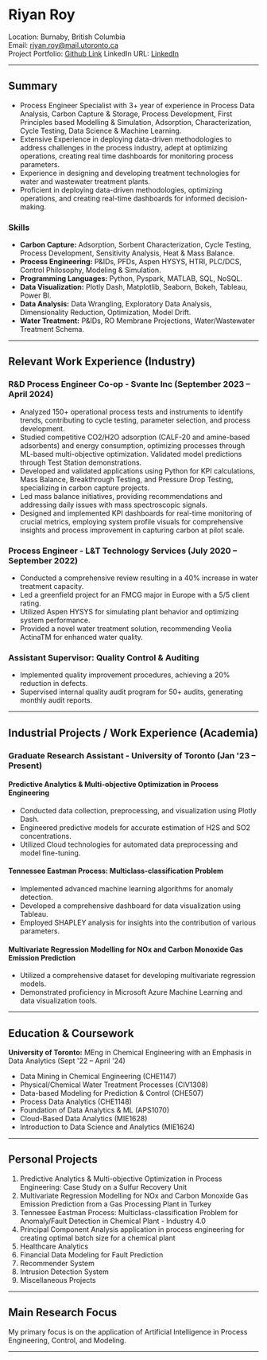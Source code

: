 # Riyan Roy

Location: Burnaby, British Columbia  
Email: riyan.roy@mail.utoronto.ca  
Project Portfolio: [Github Link](https://github.com/ryanroy9698?tab=repositories) 
LinkedIn URL: [LinkedIn](https://www.linkedin.com/in/riyan-roy-9b3955132)

---

## Summary

- Process Engineer Specialist with 3+ year of experience in Process Data Analysis, Carbon Capture & Storage, Process Development, First Principles based Modelling & Simulation, Adsorption, Characterization, Cycle Testing, Data Science & Machine Learning.
- Extensive Experience in deploying data-driven methodologies to address challenges in the process industry, adept at optimizing operations, creating real time dashboards for monitoring process parameters.
- Experience in designing and developing treatment technologies for water and wastewater treatment plants.
- Proficient in deploying data-driven methodologies, optimizing operations, and creating real-time dashboards for informed decision-making.

### Skills

- **Carbon Capture:**  Adsorption, Sorbent Characterization, Cycle Testing, Process Development, Sensitivity Analysis, Heat & Mass Balance.
- **Process Engineering:** P&IDs, PFDs, Aspen HYSYS, HTRI, PLC/DCS, Control Philosophy, Modeling & Simulation.
- **Programming Languages:** Python, Pyspark, MATLAB, SQL, NoSQL.
- **Data Visualization:** Plotly Dash, Matplotlib, Seaborn, Bokeh, Tableau, Power BI.
- **Data Analysis:** Data Wrangling, Exploratory Data Analysis, Dimensionality Reduction, Optimization, Model Drift.
- **Water Treatment:** P&IDs, RO Membrane Projections, Water/Wastewater Treatment Schema.

---

## Relevant Work Experience (Industry)

### R&D Process Engineer Co-op - Svante Inc (September 2023 – April 2024)

- Analyzed 150+ operational process tests and instruments to identify trends, contributing to cycle testing, parameter selection, and process development.
- Studied competitive CO2/H2O adsorption (CALF-20 and amine-based adsorbents) and energy consumption, optimizing processes through ML-based multi-objective optimization. Validated model predictions through Test Station demonstrations.
- Developed and validated applications using Python for KPI calculations, Mass Balance, Breakthrough Testing, and Pressure Drop Testing, specializing in carbon capture projects.
- Led mass balance initiatives, providing recommendations and addressing daily issues with mass spectroscopic signals.
- Designed and implemented KPI dashboards for real-time monitoring of crucial metrics, employing system profile visuals for comprehensive insights and process improvement in capturing carbon at pilot scale.

### Process Engineer - L&T Technology Services (July 2020 – September 2022)

- Conducted a comprehensive review resulting in a 40% increase in water treatment capacity.
- Led a greenfield project for an FMCG major in Europe with a 5/5 client rating.
- Utilized Aspen HYSYS for simulating plant behavior and optimizing system performance.
- Provided a novel water treatment solution, recommending Veolia ActinaTM for enhanced water quality.

### Assistant Supervisor: Quality Control & Auditing

- Implemented quality improvement procedures, achieving a 20% reduction in defects.
- Supervised internal quality audit program for 50+ audits, generating monthly audit reports.

---

## Industrial Projects / Work Experience (Academia)

### Graduate Research Assistant - University of Toronto (Jan '23 – Present)

#### Predictive Analytics & Multi-objective Optimization in Process Engineering

- Conducted data collection, preprocessing, and visualization using Plotly Dash.
- Engineered predictive models for accurate estimation of H2S and SO2 concentrations.
- Utilized Cloud technologies for automated data preprocessing and model fine-tuning.

#### Tennessee Eastman Process: Multiclass-classification Problem

- Implemented advanced machine learning algorithms for anomaly detection.
- Developed a comprehensive dashboard for data visualization using Tableau.
- Employed SHAPLEY analysis for insights into the contribution of various parameters.

#### Multivariate Regression Modelling for NOx and Carbon Monoxide Gas Emission Prediction

- Utilized a comprehensive dataset for developing multivariate regression models.
- Demonstrated proficiency in Microsoft Azure Machine Learning and data visualization tools.

---

## Education & Coursework

**University of Toronto:** MEng in Chemical Engineering with an Emphasis in Data Analytics (Sept '22 – April '24)

- Data Mining in Chemical Engineering (CHE1147)
- Physical/Chemical Water Treatment Processes (CIV1308)
- Data-based Modeling for Prediction & Control (CHE507)
- Process Data Analytics (CHE1148)
- Foundation of Data Analytics & ML (APS1070)
- Cloud-Based Data Analytics (MIE1628)
- Introduction to Data Science and Analytics (MIE1624)

---

## Personal Projects

1. Predictive Analytics & Multi-objective Optimization in Process Engineering: Case Study on a Sulfur Recovery Unit
2. Multivariate Regression Modelling for NOx and Carbon Monoxide Gas Emission Prediction from a Gas Processing Plant in Turkey
3. Tennessee Eastman Process: Multiclass-classification Problem for Anomaly/Fault Detection in Chemical Plant - Industry 4.0
4. Principal Component Analysis application in process engineering for creating optimal batch size for a chemical plant
6. Healthcare Analytics
7. Financial Data Modeling for Fault Prediction
8. Recommender System
9. Intrusion Detection System
10. Miscellaneous Projects

---

## Main Research Focus

My primary focus is on the application of Artificial Intelligence in Process Engineering, Control, and Modeling.

---
